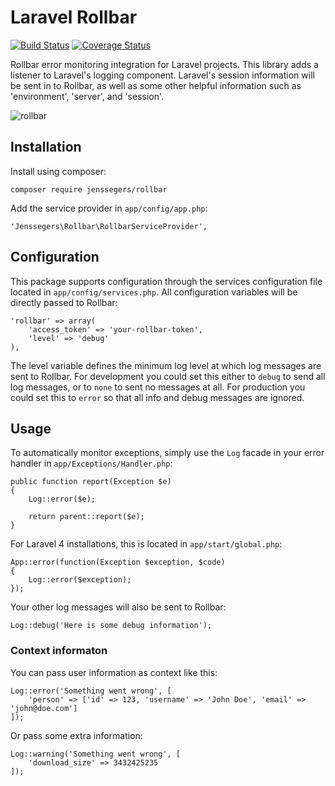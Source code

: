 Laravel Rollbar
===============

[![Build Status](http://img.shields.io/travis/jenssegers/laravel-rollbar.svg)](https://travis-ci.org/jenssegers/laravel-rollbar) [![Coverage Status](http://img.shields.io/coveralls/jenssegers/laravel-rollbar.svg)](https://coveralls.io/r/jenssegers/laravel-rollbar)

Rollbar error monitoring integration for Laravel projects. This library adds a listener to Laravel's logging component. Laravel's session information will be sent in to Rollbar, as well as some other helpful information such as 'environment', 'server', and 'session'.

![rollbar](https://d37gvrvc0wt4s1.cloudfront.net/static/img/features-dashboard1.png?ts=1361907905)

Installation
------------

Install using composer:

    composer require jenssegers/rollbar

Add the service provider in `app/config/app.php`:

    'Jenssegers\Rollbar\RollbarServiceProvider',

Configuration
-------------

This package supports configuration through the services configuration file located in `app/config/services.php`. All configuration variables will be directly passed to Rollbar:

    'rollbar' => array(
        'access_token' => 'your-rollbar-token',
        'level' => 'debug'
    ),

The level variable defines the minimum log level at which log messages are sent to Rollbar. For development you could set this either to `debug` to send all log messages, or to `none` to sent no messages at all. For production you could set this to `error` so that all info and debug messages are ignored.

Usage
-----

To automatically monitor exceptions, simply use the `Log` facade in your error handler in `app/Exceptions/Handler.php`:

    public function report(Exception $e)
    {
        Log::error($e);

        return parent::report($e);
    }

For Laravel 4 installations, this is located in `app/start/global.php`:

    App::error(function(Exception $exception, $code)
    {
        Log::error($exception);
    });

Your other log messages will also be sent to Rollbar:

    Log::debug('Here is some debug information');

### Context informaton

You can pass user information as context like this:

    Log::error('Something went wrong', [
        'person' => ['id' => 123, 'username' => 'John Doe', 'email' => 'john@doe.com']
    ]);

Or pass some extra information:

    Log::warning('Something went wrong', [
        'download_size' => 3432425235
    ]);
